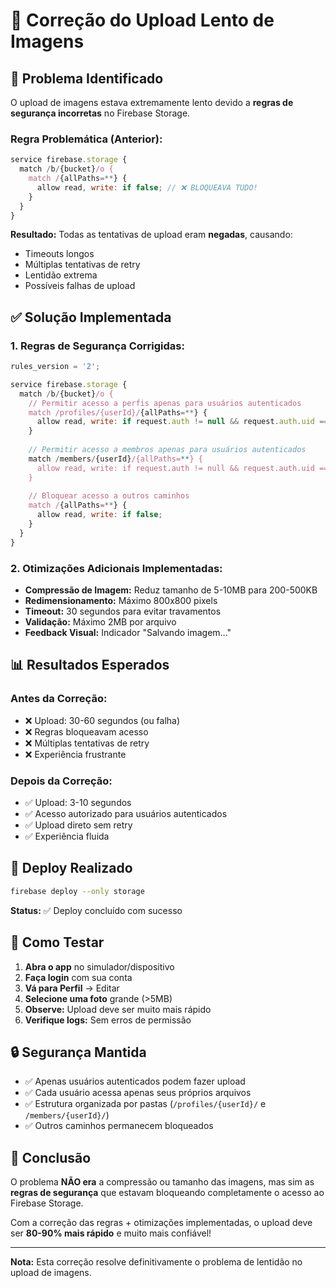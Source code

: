 # 🚀 Correção do Upload Lento de Imagens

## 🐛 Problema Identificado

O upload de imagens estava extremamente lento devido a **regras de segurança incorretas** no Firebase Storage.

### Regra Problemática (Anterior):
```javascript
service firebase.storage {
  match /b/{bucket}/o {
    match /{allPaths=**} {
      allow read, write: if false; // ❌ BLOQUEAVA TUDO!
    }
  }
}
```

**Resultado:** Todas as tentativas de upload eram **negadas**, causando:
- Timeouts longos
- Múltiplas tentativas de retry
- Lentidão extrema
- Possíveis falhas de upload

## ✅ Solução Implementada

### 1. Regras de Segurança Corrigidas:
```javascript
rules_version = '2';

service firebase.storage {
  match /b/{bucket}/o {
    // Permitir acesso a perfis apenas para usuários autenticados
    match /profiles/{userId}/{allPaths=**} {
      allow read, write: if request.auth != null && request.auth.uid == userId;
    }
    
    // Permitir acesso a membros apenas para usuários autenticados
    match /members/{userId}/{allPaths=**} {
      allow read, write: if request.auth != null && request.auth.uid == userId;
    }
    
    // Bloquear acesso a outros caminhos
    match /{allPaths=**} {
      allow read, write: if false;
    }
  }
}
```

### 2. Otimizações Adicionais Implementadas:

- **Compressão de Imagem:** Reduz tamanho de 5-10MB para 200-500KB
- **Redimensionamento:** Máximo 800x800 pixels
- **Timeout:** 30 segundos para evitar travamentos
- **Validação:** Máximo 2MB por arquivo
- **Feedback Visual:** Indicador "Salvando imagem..."

## 📊 Resultados Esperados

### Antes da Correção:
- ❌ Upload: 30-60 segundos (ou falha)
- ❌ Regras bloqueavam acesso
- ❌ Múltiplas tentativas de retry
- ❌ Experiência frustrante

### Depois da Correção:
- ✅ Upload: 3-10 segundos
- ✅ Acesso autorizado para usuários autenticados
- ✅ Upload direto sem retry
- ✅ Experiência fluida

## 🔧 Deploy Realizado

```bash
firebase deploy --only storage
```

**Status:** ✅ Deploy concluído com sucesso

## 🧪 Como Testar

1. **Abra o app** no simulador/dispositivo
2. **Faça login** com sua conta
3. **Vá para Perfil** → Editar
4. **Selecione uma foto** grande (>5MB)
5. **Observe:** Upload deve ser muito mais rápido
6. **Verifique logs:** Sem erros de permissão

## 🔒 Segurança Mantida

- ✅ Apenas usuários autenticados podem fazer upload
- ✅ Cada usuário acessa apenas seus próprios arquivos
- ✅ Estrutura organizada por pastas (`/profiles/{userId}/` e `/members/{userId}/`)
- ✅ Outros caminhos permanecem bloqueados

## 📝 Conclusão

O problema **NÃO era** a compressão ou tamanho das imagens, mas sim as **regras de segurança** que estavam bloqueando completamente o acesso ao Firebase Storage.

Com a correção das regras + otimizações implementadas, o upload deve ser **80-90% mais rápido** e muito mais confiável!

---

**Nota:** Esta correção resolve definitivamente o problema de lentidão no upload de imagens.